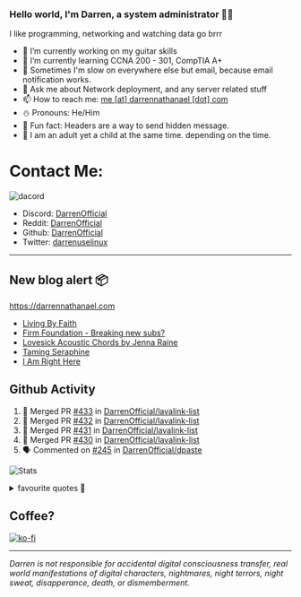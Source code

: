 ### Hello world, I'm Darren, a system administrator 👨‍💻
I like programming, networking and watching data go brrr


- 🔭 I’m currently working on my guitar skills
- 🌴 I’m currently learning CCNA 200 - 301, CompTIA A+ 
- 🚀 Sometimes I'm slow on everywhere else but email, because email notification works.
- 💬 Ask me about Network deployment, and any server related stuff 
- 📫 How to reach me: [me [at] darrennathanael [dot] com](mailto:me@darrennathanael.com) 
- ⛄️ Pronouns: He/Him
- 🍪 Fun fact: Headers are a way to send hidden message.
- 🍻 I am an adult yet a child at the same time. depending on the time.

# Contact Me:

![dacord](https://discord.c99.nl/widget/theme-4/508296903960821771.png)

- Discord: [DarrenOfficial](https://discord.darrennathanael.com)
- Reddit: [DarrenOfficial](https://reddit.com/u/DarrenOfficiallol)
- Github: [DarrenOfficial](https://github.com/DarrenOfficial)
- Twitter: [darrenuselinux](https://twitter.com/darrenuselinux)


---
## New blog alert 📦
https://darrennathanael.com
<!-- BLOG-POST-LIST:START -->
- [Living By Faith](https://blog.darrennathanael.com/posts/living-by-faith/)
- [Firm Foundation - Breaking new subs?](https://blog.darrennathanael.com/posts/more-subs-more-salvation/)
- [Lovesick Acoustic Chords by Jenna Raine](https://blog.darrennathanael.com/posts/lovesick/)
- [Taming Seraphine](https://blog.darrennathanael.com/posts/taming-seraphine/)
- [I Am Right Here](https://blog.darrennathanael.com/posts/i-am-right-here/)
<!-- BLOG-POST-LIST:END -->

## Github Activity
<!--START_SECTION:activity-->
1. 🎉 Merged PR [#433](https://github.com/DarrenOfficial/lavalink-list/pull/433) in [DarrenOfficial/lavalink-list](https://github.com/DarrenOfficial/lavalink-list)
2. 🎉 Merged PR [#432](https://github.com/DarrenOfficial/lavalink-list/pull/432) in [DarrenOfficial/lavalink-list](https://github.com/DarrenOfficial/lavalink-list)
3. 🎉 Merged PR [#431](https://github.com/DarrenOfficial/lavalink-list/pull/431) in [DarrenOfficial/lavalink-list](https://github.com/DarrenOfficial/lavalink-list)
4. 🎉 Merged PR [#430](https://github.com/DarrenOfficial/lavalink-list/pull/430) in [DarrenOfficial/lavalink-list](https://github.com/DarrenOfficial/lavalink-list)
5. 🗣 Commented on [#245](https://github.com/DarrenOfficial/dpaste/issues/245#issuecomment-1925456019) in [DarrenOfficial/dpaste](https://github.com/DarrenOfficial/dpaste)
<!--END_SECTION:activity-->


![Stats](https://github-readme-stats.vercel.app/api?username=DarrenOfficial&layout=compact&hide_border=true&hide_title=true&count_private=true&include_all_commits=true&show_icons=true&bg_color=00000000&text_color=c3c6ce&icon_color=4e64f7)


<details>
<summary>favourite quotes 🍻</summary>
<br>
<i>"Always trust what others say or write without ever questioning them. Especially their code."</i> -Albert Einstein
<br><br>
  <i>"If she this easy, then she prolly got a diseasy"</i> -Dr Martin Luther King
  <br><br>
  <i>"If a woman is giving you what you want, it is deception."</i> -Sun Tzu, Art of War
</details>


## Coffee?

[![ko-fi](https://ko-fi.com/img/githubbutton_sm.svg)](https://ko-fi.com/R6R1311CB)

---

_Darren is not responsible for accidental digital consciousness transfer, real world manifestations of digital characters, nightmares, night terrors, night sweat, disapperance, death, or dismemberment._
